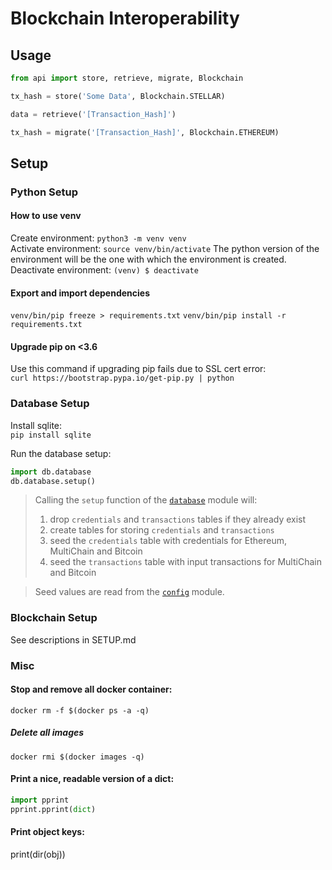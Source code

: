 # Blockchain Interoperability

## Usage

```python
from api import store, retrieve, migrate, Blockchain

tx_hash = store('Some Data', Blockchain.STELLAR)    

data = retrieve('[Transaction_Hash]')    

tx_hash = migrate('[Transaction_Hash]', Blockchain.ETHEREUM)
```


## Setup

### Python Setup

#### How to use venv
Create environment:
`python3 -m venv venv`    
Activate environment:
`source venv/bin/activate`
The python version of the environment will be the one with which the environment is created.
Deactivate environment:
`(venv) $ deactivate`
  
#### Export and import dependencies
`venv/bin/pip freeze > requirements.txt`
`venv/bin/pip install -r requirements.txt`

#### Upgrade pip on <3.6
Use this command if upgrading pip fails due to SSL cert error:    
`curl https://bootstrap.pypa.io/get-pip.py | python`

### Database Setup
Install sqlite:    
`pip install sqlite`

Run the database setup:

```python
import db.database
db.database.setup()
```

> Calling the `setup` function of the [`database`](database.py) module will:
>
> 1. drop `credentials` and `transactions` tables if they already exist
> 2. create tables for storing `credentials` and `transactions`
> 3. seed the `credentials` table with credentials for Ethereum, MultiChain and Bitcoin
> 4. seed the `transactions` table with input transactions for MultiChain and Bitcoin

> Seed values are read from the [`config`](config.py) module.

### Blockchain Setup
See descriptions in SETUP.md



### Misc 
#### Stop and remove all docker container: 
`docker rm -f $(docker ps -a -q)`
##### Delete all images
`docker rmi $(docker images -q)`


#### Print a nice, readable version of a dict:     
```python
import pprint
pprint.pprint(dict)
```

#### Print object keys: 
print(dir(obj))